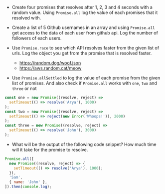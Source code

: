 - Create four promises that resolves after 1, 2, 3 and 4 seconds with a random value. Using `Promise.all` log the value of each promises that it resolved with.

- Create a list of 5 Github usernames in an array and using `Promise.all` get access to the data of each user from github api. Log the number of followers of each users.

- Use `Promise.race` to see which API resolves faster from the given list of urls. Log the object you get from the promise that is resolved faster.

  - https://random.dog/woof.json
  - https://aws.random.cat/meow

- Use `Promise.allSettled` to log the value of each promise from the given list of promises. And also check if `Promise.all` works with `one`, `two` and `three` or not

```js
const one = new Promise((resolve, reject) =>
  setTimeout(() => resolve('Arya'), 1000)
);
const two = new Promise((resolve, reject) =>
  setTimeout(() => reject(new Error('Whoops!')), 2000)
);
const three = new Promise((resolve, reject) =>
  setTimeout(() => resolve('John'), 3000)
);
```

- What will be the output of the following code snippet? How much time will it take for the promise to resolve.

```js
Promise.all([
  new Promise((resolve, reject) => {
    setTimeout(() => resolve('Arya'), 1000);
  }),
  'Sam',
  { name: 'John' },
]).then(console.log);
```
